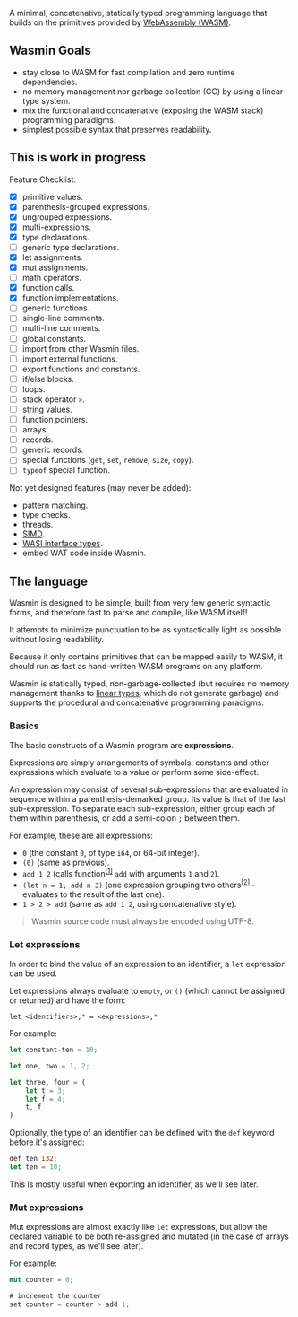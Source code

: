 A minimal, concatenative, statically typed programming language that builds on the primitives provided by
[WebAssembly (WASM)](https://developer.mozilla.org/en-US/docs/WebAssembly).

## Wasmin Goals

- stay close to WASM for fast compilation and zero runtime dependencies.
- no memory management nor garbage collection (GC) by using a linear type system.
- mix the functional and concatenative (exposing the WASM stack) programming paradigms.
- simplest possible syntax that preserves readability.

## This is work in progress

Feature Checklist:

- [x] primitive values.
- [x] parenthesis-grouped expressions.
- [x] ungrouped expressions.
- [x] multi-expressions.
- [x] type declarations.
- [ ] generic type declarations.
- [x] let assignments.
- [x] mut assignments.
- [ ] math operators.
- [x] function calls.
- [x] function implementations.
- [ ] generic functions.
- [ ] single-line comments.
- [ ] multi-line comments.
- [ ] global constants.
- [ ] import from other Wasmin files.
- [ ] import external functions.
- [ ] export functions and constants.
- [ ] if/else blocks.
- [ ] loops.
- [ ] stack operator `>`.
- [ ] string values.
- [ ] function pointers.
- [ ] arrays.
- [ ] records.
- [ ] generic records.
- [ ] special functions (`get`, `set`, `remove`, `size`, `copy`).
- [ ] `typeof` special function.

Not yet designed features (may never be added):

- pattern matching.
- type checks.
- threads.
- [SIMD](https://medium.com/wasmer/webassembly-and-simd-13badb9bf1a8).
- [WASI interface types](https://hacks.mozilla.org/2019/08/webassembly-interface-types/).
- embed WAT code inside Wasmin.

## The language

Wasmin is designed to be simple, built from very few generic syntactic forms,
and therefore fast to parse and compile, like WASM itself!

It attempts to minimize punctuation to be as syntactically light as possible without losing readability.

Because it only contains primitives that can be mapped easily to WASM, it should run as fast 
as hand-written WASM programs on any platform.

Wasmin is statically typed, non-garbage-collected
(but requires no memory management thanks to [linear types](http://home.pipeline.com/~hbaker1/ForthStack.html),
which do not generate garbage) and supports the procedural and concatenative programming paradigms.

### Basics

The basic constructs of a Wasmin program are **expressions**.

Expressions are simply arrangements of symbols, constants and other expressions which evaluate to a value or perform some
side-effect.

An expression may consist of several sub-expressions that are evaluated in sequence within a parenthesis-demarked
group. Its value is that of the last sub-expression. To separate each sub-expression, either group each of them within
parenthesis, or add a semi-colon `;` between them.

For example, these are all expressions:

- `0` (the constant `0`, of type `i64`, or 64-bit integer).
- `(0)` (same as previous).
- `add 1 2` (calls function<sup><a href="#footnote-1">[1]</a></sup> `add` with arguments `1` and `2`).
- `(let n = 1; add n 3)` (one expression grouping two others<sup><a href="#footnote-2">[2]</a></sup> - evaluates to the result of the last one).
- `1 > 2 > add` (same as `add 1 2`, using concatenative style).

> Wasmin source code must always be encoded using UTF-8.

### Let expressions

In order to bind the value of an expression to an identifier, a `let` expression can be used.

Let expressions always evaluate to `empty`, or `()` (which cannot be assigned or returned) and have the form:

```
let <identifiers>,* = <expressions>,*
```

For example:

```rust
let constant-ten = 10;

let one, two = 1, 2;

let three, four = (
    let t = 3;
    let f = 4;
    t, f
)
```

Optionally, the type of an identifier can be defined with the `def` keyword before it's assigned:

```rust
def ten i32;
let ten = 10;
```

This is mostly useful when exporting an identifier, as we'll see later.

### Mut expressions

Mut expressions are almost exactly like `let` expressions, but allow the declared variable
to be both re-assigned and mutated (in the case of arrays and record types, as we'll see later).

For example:

```rust
mut counter = 0;

# increment the counter
set counter = counter > add 1;
```
